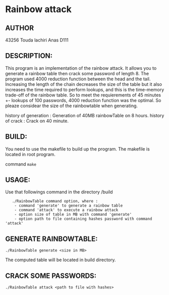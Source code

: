 # Rainbow attack

## AUTHOR

43256 Touda lachiri Anas D111

## DESCRIPTION:
This program is an implementation of the rainbow attack.
It allows you to generate a rainbow table then crack some password of length 8.
The program used 4000 reduction function between the head and the tail.
Increasing the length of the chain decreases the size of the table but it also increases the time required to perform lookups, and this is the time-memory trade-off of the rainbow table.
So to meet the requierements of 45 minutes +- lookups of 100 passwords, 4000 reduction function was the optimal.
So pleaze considear the size of the rainbowtable when generating.

history of generation : Generation of 40MB rainbowTable on 8 hours.
history of crack : Crack on 40 minute.

## BUILD:
You need to use the makefile to build up the program.
The makefile is located in root program.

command ``` make ```

## USAGE:

Use that followings command in the directory /build

``` 
   ./RainbowTable command option, where :
   	- command 'generate' to generate a rainbow table
    - command 'attack' to execute a rainbow attack
    - option size of table in MB with command 'generate'
    - option path to file containing hashes password with command 'attack'
 ``` 

## GENERATE RAINBOWTABLE:
``` ./RainbowTable generate <size in MB> ```

The computed table will be located in build directory.

## CRACK SOME PASSWORDS:
```./RainbowTable attack <path to file with hashes> ```






